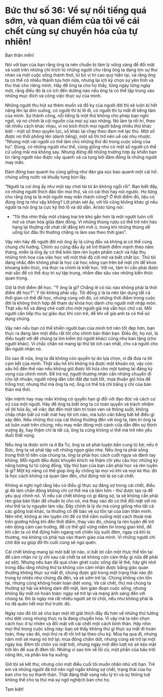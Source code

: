 # Bức thư số 36: Về sự nổi tiếng quá sớm, và quan điểm của tôi về cái chết cùng sự chuyển hóa của tự nhiên!

Bạn thân mến!

Nói với bạn của bạn rằng ông ta nên chuẩn bị tâm lý vững vàng để đối mặt và vượt trên những chỉ trích từ những người cho rằng ông ta đang tìm sự thư nhàn và một cuộc sống thảnh thơi, từ bỏ vị trí cao quý hiện tại, và rằng ông ta có thể có nhiều thành tựu hơn nữa, nhưng lại ích kỷ chọn sự yên tĩnh và thư thái cho riêng mình. Hãy để ông ta cho họ thấy, từng ngày từng ngày một, rằng điều đó là có ích đến dường nào nếu ông ta có thể tập trung vào những mục đích và công việc thực sự của mình.

Những người thu hút sự thèm muốn và đố kỵ của người đời thì sẽ luôn bị hết nâng lên lại dìm xuống, có người thì bị lờ đi, có người thì tự mất đi tiếng tăm của mình. Sự thành công, nổi tiếng là một thứ không cho phép bạn nghỉ ngơi, và nó chính là cội nguồn của mọi sự xao nhãng. Nó làm ta rối trí, theo rất nhiều cách khác nhau, vì nó kích thích mọi người bằng nhiều thứ khác biệt - một số theo quyền lực, số khác lại chạy theo đam mê lạc thú. Một số được nó thổi phồng lên (danh tiếng), một số thì trở nên uể oải nhu nhược. "Nhưng một vài người có thể làm chủ những thứ đó trong cuộc sống của họ". Đúng, có những người như thế, cũng giống như có một số người có thể cứ uống mãi mà không say. Nhưng đừng để những trường hợp ấy khiến bạn tin rằng người nào được vây quanh và ca tụng bởi đám đông là những người may mắn.

Đám đông bao quanh họ cũng giống như đàn gia súc bao quanh một cái hồ: chúng uống nước và khuấy tung bùn lầy.

"Người ta coi ông ấy như một tay chơi tài tử ăn không ngồi rồi". Bạn biết đấy, có những người thích đảo lộn mọi thứ, và có cái thói hay nói ngược. Họ từng cho rằng ông ta là một người may mắn thành công? Ở thời điểm đó, liệu có đúng ông ta như vậy không? Lời phán xét ấy, với tôi cũng không khác gì nếu người ta nói ông ta cực kỳ thô lỗ và dữ dằn. Aristo từng nói:

- “Tôi thà nhìn thấy một chàng trai trẻ khó gần hơn là một người luôn cởi mở và chan hòa giữa đám đông. Vì những thùng rượu có thể trở nên hảo hạng lại thường rất chát rất đắng khi mới ủ, trong khi những thùng dễ uống lúc đầu thì thường chẳng ra làm sao theo thời gian”.

Vậy nên hãy để người đời nói ông ấy là cứng đầu và không ai có thể cùng chung chí hướng. Chính sự cứng đầu ấy sẽ trở thành điểm mạnh theo năm tháng, miễn là ông ấy có thể kiên tâm rèn luyện phẩm cách và hấp thụ những tinh hoa của việc học với một thái độ cởi mở và biết chắt lọc. Thứ tôi đang nhắc đến không phải là học cái học nông cạn trên bề mặt chỉ để khoe khoang kiến thức, mà thực ra chính là triết học. Với nó, tâm trí cần phải được mài sắc để có thể duy trì sự tập trung, nhằm đào sâu vào những kiến thức quan trọng.

Giờ là thời điểm để học. "Ý ông là gì? Chẳng lẽ có lúc nào không phải là thời điểm để học?". Ý tôi không phải vậy. Tôi đồng ý là ta nên tận dụng tất cả thời gian có thể để học, nhưng cùng với đó, có những thời điểm trong cuộc đời là không thích hợp để tham dự khóa học dành cho người mới nhập môn. Thật xấu hổ và đáng chê cười cho một người già mà vẫn học chữ cái. Mỗi người cần tiếp thu sự giáo dục khi còn trẻ, để khi về già anh ta có thể sử dụng chúng.

Vậy nên nếu bạn có thể khiến người bạn của mình trở nên tốt đẹp hơn, bạn thực ra đang làm một điều rất tốt cho chính bản thân bạn. Điều đó, họ nói, là điều tuyệt vời để chúng ta tìm kiếm (từ người khác) cũng như ban tặng (cho người khác). Vì chắc chắn nó mang lại thứ lợi ích cao nhất, cho cả người cho lẫn người nhận nó.

Dù sao đi nữa, ông ta đã không còn quyền tự do lựa chọn, vì đã đưa ra lời cam kết của mình. Thật xấu hổ khi không trả được một khoản nợ, vậy còn xấu hổ đến thế nào nếu không giữ được lời hứa cho một tương lai đáng kỳ vọng của chính mình. Để trả nợ, người thương nhân cần những chuyến đi cho lợi nhuận; người nông dân cần đất đai tươi tốt, mưa thuận gió hòa để trồng trọt; nhưng thứ mà ông ta nợ, ổng có thể trả chỉ bằng ý chí của bản thân mà thôi.

Vận mệnh hay may mắn không có quyền hạn gì đối với đạo đức và cách cư xử của một người. Hãy để ông ta biết ông ta có toàn quyền và trách nhiệm về lời hứa ấy, về việc đạt đến một tâm trí toàn vẹn và thông suốt, không chấp nhận bất cứ mất mát hay lợi ích nào, mà luôn cân bằng bất kể điều gì xảy đến. Nếu những thứ của cải thông thường đến với ông ta, tâm trí ông ta sẽ luôn vượt trên chúng; nếu may mắn đóng một cánh cửa dẫn đến sự thịnh vượng ấy, hay thậm chí là tất cả, ông ta cũng không vì thế mà trở nên yếu đuối thất vọng.

Nếu ông ta được sinh ra ở Ba Tư, ông ta sẽ phải luyện bắn cung từ bé; nếu ở Đức, ông ta sẽ phải tập với những ngọn giáo nhẹ. Nếu ông ta phải sống trong thời tổ tiên của chúng ta, ông ta phải học cách cưỡi ngựa và đánh tay không. Mỗi người đều được khuyến khích và thậm chí yêu cầu học những kỹ năng tương tự từ cộng đồng. Vậy thứ bạn của bạn cần phải học và rèn luyện là gì? Một kỹ năng có thể giúp ông ấy chống lại mọi vũ khí và mọi kẻ thù: đó là học cách không cả quan tâm đến, chứ đừng nói là sợ cái chết.

Không ai nghi ngờ rằng liệu có điều gì thực sự đáng sợ trong cái chết, điều gì đó làm chấn động không chỉ cơ thể mà cả tâm hồn - thứ được tạo ra để yêu quý chính nó. Vì nếu cái chết không có gì đáng sợ, ta sẽ không cần phải rèn giũa bản thân để chuẩn bị cho nó, mà thay vào đó có thể đối mặt với nó như thể ta tự nguyện làm vậy. Đây chính là lý do mà cũng giống như tất cả các giống loài khác, ta thường cố để bảo vệ sự tồn tại của bản thân mình. Nên nhớ, không ai rèn luyện chỉ để có thể nằm xuống một cách thoải mái trên giường hồng khi đến thời điểm, thay vào đó, chúng ta rèn luyện để trở nên dũng cảm can trường, để có thể giữ vững niềm tin trong gian khổ, để khi cần ta có thể đứng hiên ngang nơi chiến lũy suốt đêm, ngay cả khi bị thương, mà không cả phải tựa vào thanh giáo của mình. Vì những người chỉ chờ đợi sự giúp đỡ thì cuối cùng sẽ ngủ quên.

Cái chết không mang lại một bất lợi nào, vì bất lợi cần một thực thể tồn tại để cảm nhận nó (ý chỉ sau cái chết ta sẽ không còn cảm thấy gì nữa để phải sợ sệt). Nhưng nếu bạn đã quá chán ghét cuộc sống dài lê thê, hãy ghi nhớ trong đầu rằng những thứ ta không còn cảm nhận được bằng giác quan thường không thực sự mất đi, chúng được giữ trong một trạng thái nào đó trong tự nhiên như chúng đã đến, và sẽ sớm trở lại. Chúng không còn tồn tại, nhưng cũng không hoàn toàn diệt vong. Và cái chết, thứ mà chúng ta thường sợ hãi và không dám đối mặt, làm gián đoạn cuộc sống, nhưng không lấy mất nó hoàn toàn: ngày sẽ trở lại và mang ánh sáng đến với chúng ta. Đó là ngày mà rất nhiều người sẽ từ chối, nếu như không phải là họ đã quên hết mọi thứ trước đó.

Ngày nào đó tôi sẽ cho bạn một lời giải thích đầy đủ hơn về những thứ tưởng như diệt vong nhưng thực ra là đang chuyển hóa. Vì vậy mà ta nên chọn cách học ở tự nhiên và đối mặt với cái chết một cách bình thản. Hãy nhìn mọi thứ trong cuộc sống này: bạn sẽ thấy không thứ gì thực sự mất đi hoàn toàn, thay vào đó, mọi thứ ra đi rồi trở lại theo chu kỳ. Mùa hạ qua đi, nhưng năm mới sẽ mang nó trở lại; mùa đông chấm dứt, nhưng cũng sẽ trở lại một ngày kia. Đêm tối chôn vùi mặt trời, nhưng ngày mới đến lượt nó sẽ kéo mặt trời lên để xua đi đêm tối. Những vì sao tìm về lối cũ, một phần của bầu trời nâng lên, và phần kia hạ xuống.

Giờ tôi sẽ kết thư, nhưng còn một điều cuối tôi muốn nhắn nhủ với bạn. Trẻ em và những người đã trở nên ngớ ngẩn không sợ chết, trạng thái của họ ban cho họ sự thanh thản. Thật đáng thất vọng nếu lý trí và sự thông tuệ không thể cho ta thứ mà sự ngờ nghệch ban cho họ.

Tạm biệt!